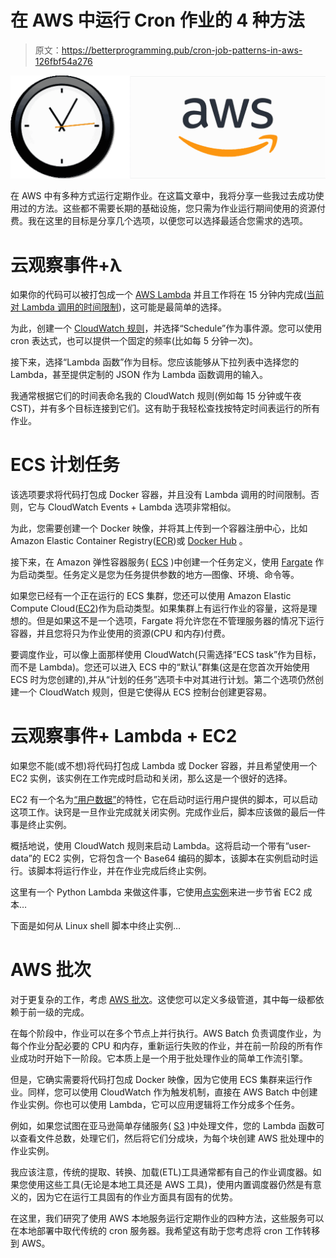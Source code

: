 # 在 AWS 中运行 Cron 作业的 4 种方法

> 原文：<https://betterprogramming.pub/cron-job-patterns-in-aws-126fbf54a276>

![](img/2cffa9461339329c2988793a52c6b602.png)

在 AWS 中有多种方式运行定期作业。在这篇文章中，我将分享一些我过去成功使用过的方法。这些都不需要长期的基础设施，您只需为作业运行期间使用的资源付费。我在这里的目标是分享几个选项，以便您可以选择最适合您需求的选项。

# **云观察事件+λ**

如果你的代码可以被打包成一个 [AWS Lambda](https://aws.amazon.com/lambda/) 并且工作将在 15 分钟内完成([当前对 Lambda 调用的时间限制](https://docs.aws.amazon.com/lambda/latest/dg/limits.html))，这可能是最简单的选择。

为此，创建一个 [CloudWatch 规则](https://docs.aws.amazon.com/AmazonCloudWatch/latest/events/Create-CloudWatch-Events-Scheduled-Rule.html)，并选择“Schedule”作为事件源。您可以使用 cron 表达式，也可以提供一个固定的频率(比如每 5 分钟一次)。

接下来，选择“Lambda 函数”作为目标。您应该能够从下拉列表中选择您的 Lambda，甚至提供定制的 JSON 作为 Lambda 函数调用的输入。

我通常根据它们的时间表命名我的 CloudWatch 规则(例如每 15 分钟或午夜 CST)，并有多个目标连接到它们。这有助于我轻松查找按特定时间表运行的所有作业。

# **ECS 计划任务**

该选项要求将代码打包成 Docker 容器，并且没有 Lambda 调用的时间限制。否则，它与 CloudWatch Events + Lambda 选项非常相似。

为此，您需要创建一个 Docker 映像，并将其上传到一个容器注册中心，比如 Amazon Elastic Container Registry([ECR](https://aws.amazon.com/ecr/))或 [Docker Hub](https://hub.docker.com/) 。

接下来，在 Amazon 弹性容器服务( [ECS](https://aws.amazon.com/ecs/) )中创建一个任务定义，使用 [Fargate](https://aws.amazon.com/fargate/) 作为启动类型。任务定义是您为任务提供参数的地方—图像、环境、命令等。

如果您已经有一个正在运行的 ECS 集群，您还可以使用 Amazon Elastic Compute Cloud([EC2](https://aws.amazon.com/ec2/))作为启动类型。如果集群上有运行作业的容量，这将是理想的。但是如果这不是一个选项，Fargate 将允许您在不管理服务器的情况下运行容器，并且您将只为作业使用的资源(CPU 和内存)付费。

要调度作业，可以像上面那样使用 CloudWatch(只需选择“ECS task”作为目标，而不是 Lambda)。您还可以进入 ECS 中的“默认”群集(这是在您首次开始使用 ECS 时为您创建的),并从“计划的任务”选项卡中对其进行计划。第二个选项仍然创建一个 CloudWatch 规则，但是它使得从 ECS 控制台创建更容易。

# **云观察事件+ Lambda + EC2**

如果您不能(或不想)将代码打包成 Lambda 或 Docker 容器，并且希望使用一个 EC2 实例，该实例在工作完成时启动和关闭，那么这是一个很好的选择。

EC2 有一个名为[“用户数据”](https://docs.aws.amazon.com/AWSEC2/latest/UserGuide/user-data.html)的特性，它在启动时运行用户提供的脚本，可以启动这项工作。诀窍是一旦作业完成就关闭实例。完成作业后，脚本应该做的最后一件事是终止实例。

概括地说，使用 CloudWatch 规则来启动 Lambda。这将启动一个带有“user-data”的 EC2 实例，它将包含一个 Base64 编码的脚本，该脚本在实例启动时运行。该脚本将运行作业，并在作业完成后终止实例。

这里有一个 Python Lambda 来做这件事，它使用[点实例](https://aws.amazon.com/ec2/spot/)来进一步节省 EC2 成本…

下面是如何从 Linux shell 脚本中终止实例…

# **AWS 批次**

对于更复杂的工作，考虑 [AWS 批次](https://aws.amazon.com/batch/)。这使您可以定义多级管道，其中每一级都依赖于前一级的完成。

在每个阶段中，作业可以在多个节点上并行执行。AWS Batch 负责调度作业，为每个作业分配必要的 CPU 和内存，重新运行失败的作业，并在前一阶段的所有作业成功时开始下一阶段。它本质上是一个用于批处理作业的简单工作流引擎。

但是，它确实需要将代码打包成 Docker 映像，因为它使用 ECS 集群来运行作业。同样，您可以使用 CloudWatch 作为触发机制，直接在 AWS Batch 中创建作业实例。你也可以使用 Lambda，它可以应用逻辑将工作分成多个任务。

例如，如果您试图在亚马逊简单存储服务( [S3](https://aws.amazon.com/s3/) )中处理文件，您的 Lambda 函数可以查看文件总数，处理它们，然后将它们分成块，为每个块创建 AWS 批处理中的作业实例。

我应该注意，传统的提取、转换、加载(ETL)工具通常都有自己的作业调度器。如果您使用这些工具(无论是本地工具还是 AWS 工具)，使用内置调度器仍然是有意义的，因为它在运行工具固有的作业方面具有固有的优势。

在这里，我们研究了使用 AWS 本地服务运行定期作业的四种方法，这些服务可以在本地部署中取代传统的 cron 服务器。我希望这有助于您考虑将 cron 工作转移到 AWS。